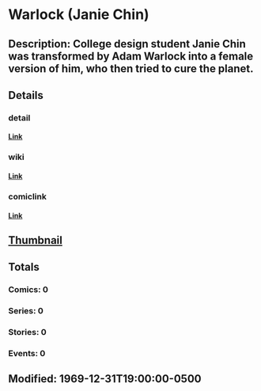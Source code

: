 # Warlock (Janie Chin)
## Description: College design student Janie Chin was transformed by Adam Warlock into a female version of him, who then tried to cure the planet.
## Details
### detail
#### [Link](http://marvel.com/characters/2526/warlock?utm_campaign=apiRef&utm_source=225578a89fc76f3d20fbffda5d17a88d)
### wiki
#### [Link](http://marvel.com/universe/Warlock_(Janie_Chin)?utm_campaign=apiRef&utm_source=225578a89fc76f3d20fbffda5d17a88d)
### comiclink
#### [Link](http://marvel.com/comics/characters/1009704/warlock_janie_chin?utm_campaign=apiRef&utm_source=225578a89fc76f3d20fbffda5d17a88d)
## [Thumbnail](http://i.annihil.us/u/prod/marvel/i/mg/b/40/image_not_available.jpg)
## Totals
### Comics: 0
### Series: 0
### Stories: 0
### Events: 0
## Modified: 1969-12-31T19:00:00-0500